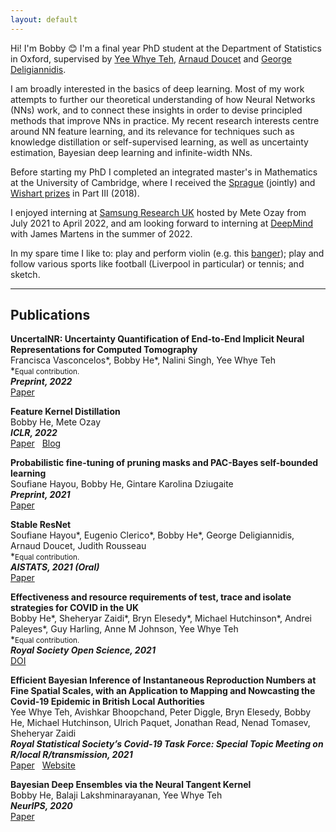 ```yaml
---
layout: default
---
```



<!-- <img style="float: right;" src="./profile_pic/pp.jpg"> -->

Hi! I'm Bobby :blush: I'm a final year PhD student at the Department of Statistics in Oxford, supervised by [Yee Whye Teh](https://www.stats.ox.ac.uk/~teh/), [Arnaud Doucet](http://www.stats.ox.ac.uk/~doucet/) and [George Deligiannidis](https://www.stats.ox.ac.uk/~deligian/).

I am broadly interested in the basics of deep learning. Most of my work attempts to further our theoretical understanding of how Neural Networks (NNs) work, and to connect these insights in order to devise principled methods that improve NNs in practice. My recent research interests centre around NN feature learning, and its relevance for techniques such as knowledge distillation or self-supervised learning, as well as uncertainty estimation, Bayesian deep learning and infinite-width NNs.

Before starting my PhD I completed an integrated master's in Mathematics at the University of Cambridge, where I received the [Sprague](https://www.statslab.cam.ac.uk/files/Rollo/spragueaward18.pdf) (jointly) and [Wishart prizes](https://en.wikipedia.org/wiki/Part_III_of_the_Mathematical_Tripos#Prizes) in Part III (2018).

I enjoyed interning at [Samsung Research UK](https://research.samsung.com/sruk) hosted by Mete Ozay from July 2021 to April 2022, and am looking forward to interning at [DeepMind](http://deepmind.com/) with James Martens in the summer of 2022.

In my spare time I like to: play and perform violin (e.g. this [banger](https://www.youtube.com/watch?v=CueoUhu-Spw)); play and follow various sports like football (Liverpool in particular) or tennis; and sketch.

<link rel="stylesheet" href="https://cdnjs.cloudflare.com/ajax/libs/font-awesome/4.7.0/css/font-awesome.min.css">
<link rel="stylesheet" href="https://cdn.jsdelivr.net/gh/jpswalsh/academicons@1/css/academicons.min.css">

<a href="mailto:bobbyhe95@gmail.com" class="fa fa-envelope" style="text-decoration:none; font-size: 0.9rem"></a>
<a href="https://www.linkedin.com/in/bobby-he-5022a28b/" class="fa fa-linkedin" style="text-decoration:none; font-size: 0.9rem"></a>
<a href="https://scholar.google.com/citations?user=HKft_LAAAAAJ&hl=en" class="ai ai-google-scholar" style="text-decoration:none; font-size: 0.9rem"></a>
<a href="https://mobile.twitter.com/bobby_he" class="fa fa-twitter" style="text-decoration:none; font-size: 0.9rem"></a>


---

## Publications

**<span style="font-size:;">UncertaINR: Uncertainty Quantification of End-to-End Implicit Neural Representations for Computed Tomography</span>** &nbsp;
\
Francisca Vasconcelos\*, Bobby He\*, Nalini Singh, Yee Whye Teh\
\*<span style="font-size:smaller;">Equal contribution.</span>\
**_Preprint, 2022_**\
<a href="https://arxiv.org/abs/2202.10847" class="btn btn-outline-danger btn-xs">Paper</a>

**<span style="font-size:;">Feature Kernel Distillation</span>**
\
Bobby He, Mete Ozay\
**_ICLR, 2022_**\
<a href="https://openreview.net/forum?id=tBIQEvApZK5" class="btn btn-outline-danger btn-xs">Paper</a> &nbsp; <a href="https://research.samsung.com/blog/Feature_Kernel_Distillation" class="btn btn-outline-danger btn-xs">Blog</a> 

**<span style="font-size:;">Probabilistic fine-tuning of pruning masks and PAC-Bayes self-bounded learning</span>** 
\
Soufiane Hayou, Bobby He, Gintare Karolina Dziugaite\
**_Preprint, 2021_**\
<a href="https://arxiv.org/abs/2110.11804" class="btn btn-outline-danger btn-xs">Paper</a>

**<span style="font-size:;">Stable ResNet</span>**
\
Soufiane Hayou\*, Eugenio Clerico\*, Bobby He\*, George Deligiannidis, Arnaud Doucet, Judith Rousseau\
\*<span style="font-size:smaller;">Equal contribution.</span>\
**_AISTATS, 2021 (Oral)_**\
<a href="https://arxiv.org/abs/2010.12859" class="btn btn-outline-danger btn-xs">Paper</a>

**<span style="font-size:;">Effectiveness and resource requirements of test, trace and isolate strategies for COVID in the UK</span>**
\
Bobby He\*, Sheheryar Zaidi\*, Bryn Elesedy\*, Michael Hutchinson\*, Andrei Paleyes\*, Guy Harling, Anne M
Johnson, Yee Whye Teh\
\*<span style="font-size:smaller;">Equal contribution.</span>\
**_Royal Society Open Science, 2021_**\
<a href="https://royalsocietypublishing.org/doi/10.1098/rsos.201491" class="btn btn-outline-danger btn-xs">DOI</a>

**<span style="font-size:;">Efficient Bayesian Inference of Instantaneous Reproduction Numbers at Fine Spatial Scales, with an Application to Mapping and Nowcasting the Covid-19 Epidemic in British Local Authorities</span>** 
\
Yee Whye Teh, Avishkar Bhoopchand, Peter Diggle, Bryn Elesedy, Bobby He, Michael Hutchinson, Ulrich Paquet, Jonathan Read, Nenad Tomasev, Sheheryar Zaidi
\
**_Royal Statistical Society’s Covid-19 Task Force: Special
Topic Meeting on R/local R/transmission, 2021_**\
<a href="https://rss.org.uk/RSS/media/File-library/News/2021/WhyeBhoopchand.pdf" class="btn btn-outline-danger btn-xs">Paper</a> &nbsp; <a href="https://localcovid.info/" class="btn btn-outline-danger btn-xs">Website</a>

**<span style="font-size:;">Bayesian Deep Ensembles via the Neural Tangent Kernel</span>** 
\
Bobby He, Balaji Lakshminarayanan, Yee Whye Teh
\
**_NeurIPS, 2020_**\
<a href="https://arxiv.org/abs/2007.05864" class="btn btn-outline-danger btn-xs">Paper</a>

<!-- 
<button type="button" class="btn btn-danger" onclick="location.href='http://www.example.com'">Danger</button>



<button type="button" onclick="https://www.google.com">Click me</button>

<button onclick="location.href='http://www.example.com'" type="button">
         www.example.com</button>

<input type="button" onclick="location.href='https://google.com';" value="Go to Google" />

<svg xmlns="http://www.w3.org/2000/svg" width="16" height="16" fill="currentColor" class="bi bi-arrow-up-right-square" viewBox="0 0 16 16">
  <path fill-rule="evenodd" d="M15 2a1 1 0 0 0-1-1H2a1 1 0 0 0-1 1v12a1 1 0 0 0 1 1h12a1 1 0 0 0 1-1V2zM0 2a2 2 0 0 1 2-2h12a2 2 0 0 1 2 2v12a2 2 0 0 1-2 2H2a2 2 0 0 1-2-2V2zm5.854 8.803a.5.5 0 1 1-.708-.707L9.243 6H6.475a.5.5 0 1 1 0-1h3.975a.5.5 0 0 1 .5.5v3.975a.5.5 0 1 1-1 0V6.707l-4.096 4.096z"></path>
</svg>

<button type="button" class="btn btn-outline-dark">Dark</button>

<button type="button" class="btn btn-primary">PDF</button>
 -->
